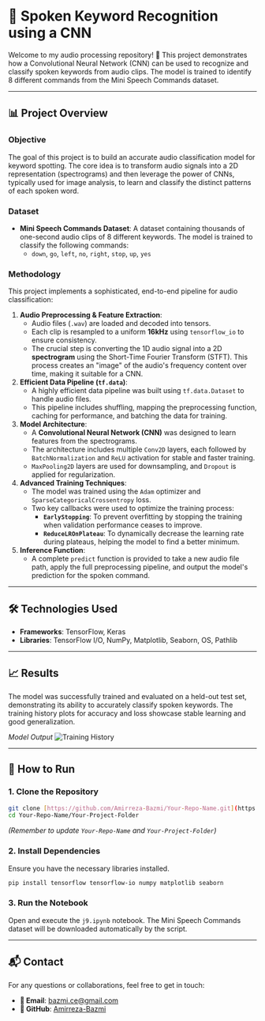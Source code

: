 # 🎤 Spoken Keyword Recognition using a CNN

Welcome to my audio processing repository! 🚀 This project demonstrates how a Convolutional Neural Network (CNN) can be used to recognize and classify spoken keywords from audio clips. The model is trained to identify 8 different commands from the Mini Speech Commands dataset.

---

## 📊 Project Overview

### Objective
The goal of this project is to build an accurate audio classification model for keyword spotting. The core idea is to transform audio signals into a 2D representation (spectrograms) and then leverage the power of CNNs, typically used for image analysis, to learn and classify the distinct patterns of each spoken word.

### Dataset
-   **Mini Speech Commands Dataset**: A dataset containing thousands of one-second audio clips of 8 different keywords. The model is trained to classify the following commands:
    -   `down`, `go`, `left`, `no`, `right`, `stop`, `up`, `yes`

### Methodology
This project implements a sophisticated, end-to-end pipeline for audio classification:

1.  **Audio Preprocessing & Feature Extraction**:
    -   Audio files (`.wav`) are loaded and decoded into tensors.
    -   Each clip is resampled to a uniform **16kHz** using `tensorflow_io` to ensure consistency.
    -   The crucial step is converting the 1D audio signal into a 2D **spectrogram** using the Short-Time Fourier Transform (STFT). This process creates an "image" of the audio's frequency content over time, making it suitable for a CNN.
2.  **Efficient Data Pipeline (`tf.data`)**:
    -   A highly efficient data pipeline was built using `tf.data.Dataset` to handle audio files.
    -   This pipeline includes shuffling, mapping the preprocessing function, caching for performance, and batching the data for training.
3.  **Model Architecture**:
    -   A **Convolutional Neural Network (CNN)** was designed to learn features from the spectrograms.
    -   The architecture includes multiple `Conv2D` layers, each followed by `BatchNormalization` and `ReLU` activation for stable and faster training.
    -   `MaxPooling2D` layers are used for downsampling, and `Dropout` is applied for regularization.
4.  **Advanced Training Techniques**:
    -   The model was trained using the `Adam` optimizer and `SparseCategoricalCrossentropy` loss.
    -   Two key callbacks were used to optimize the training process:
        -   **`EarlyStopping`**: To prevent overfitting by stopping the training when validation performance ceases to improve.
        -   **`ReduceLROnPlateau`**: To dynamically decrease the learning rate during plateaus, helping the model to find a better minimum.
5.  **Inference Function**:
    -   A complete `predict` function is provided to take a new audio file path, apply the full preprocessing pipeline, and output the model's prediction for the spoken command.

---

## 🛠️ Technologies Used

-   **Frameworks**: TensorFlow, Keras
-   **Libraries**: TensorFlow I/O, NumPy, Matplotlib, Seaborn, OS, Pathlib

---

## 📈 Results

The model was successfully trained and evaluated on a held-out test set, demonstrating its ability to accurately classify spoken keywords. The training history plots for accuracy and loss showcase stable learning and good generalization.


*Model Output*
![Training History](path/to/your/training_plot.png)

---

## 🚀 How to Run

### 1. Clone the Repository
```bash
git clone [https://github.com/Amirreza-Bazmi/Your-Repo-Name.git](https://github.com/Amirreza-Bazmi/Your-Repo-Name.git)
cd Your-Repo-Name/Your-Project-Folder
```
*(Remember to update `Your-Repo-Name` and `Your-Project-Folder`)*

### 2. Install Dependencies
Ensure you have the necessary libraries installed.
```bash
pip install tensorflow tensorflow-io numpy matplotlib seaborn
```

### 3. Run the Notebook
Open and execute the `j9.ipynb` notebook. The Mini Speech Commands dataset will be downloaded automatically by the script.

---

## 📬 Contact

For any questions or collaborations, feel free to get in touch:

-   **📧 Email**: [bazmi.ce@gmail.com](mailto:bazmi.ce@gmail.com)
-   **🐙 GitHub**: [Amirreza-Bazmi](https://github.com/Amirreza-Bazmi)

